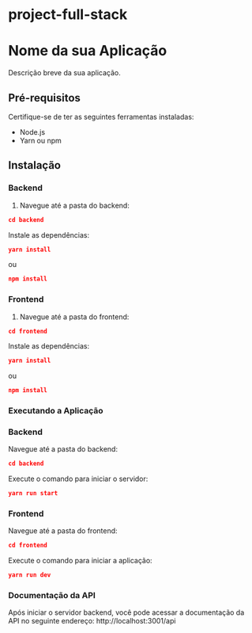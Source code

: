 # project-full-stack

# Nome da sua Aplicação

Descrição breve da sua aplicação.

## Pré-requisitos

Certifique-se de ter as seguintes ferramentas instaladas:

- Node.js
- Yarn ou npm

## Instalação

### Backend

1. Navegue até a pasta do backend:

```json
cd backend
```
Instale as dependências:

```json
yarn install
```
ou
```json
npm install
```

### Frontend

1. Navegue até a pasta do frontend:

```json
cd frontend
```

Instale as dependências:

```json
yarn install
```
ou

```json
npm install
```

### Executando a Aplicação


### Backend

Navegue até a pasta do backend:

```json
cd backend
```
Execute o comando para iniciar o servidor:

```json
yarn run start
```


### Frontend

Navegue até a pasta do frontend:

```json
cd frontend
```

Execute o comando para iniciar a aplicação:

```json
yarn run dev
```

### Documentação da API

Após iniciar o servidor backend, você pode acessar a documentação da API no seguinte endereço: http://localhost:3001/api